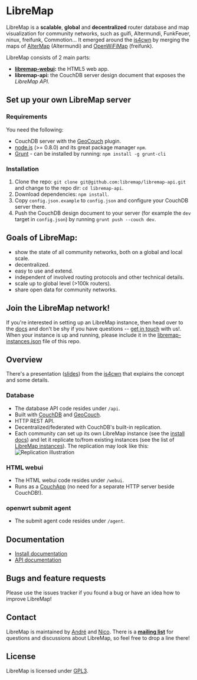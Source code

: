 # LibreMap

LibreMap is a **scalable**, **global** and **decentralized** router database and map visualization for community networks, such as guifi, Altermundi, FunkFeuer, ninux, freifunk, Commotion... It emerged around the [is4cwn](http://2013.wirelesssummit.org/) by merging the maps of [AlterMap](https://colectivo.altermundi.net/projects/altermap) (Altermundi) and [OpenWiFiMap](https://github.com/freifunk/openwifimap-html5) (freifunk).

LibreMap consists of 2 main parts:
* **[libremap-webui](https://github.com/libremap/libremap-webui):** the HTML5 web app.
* **libremap-api:** the CouchDB server design document that exposes the *LibreMap API*.

## Set up your own LibreMap server
### Requirements
You need the following:
* CouchDB server with the [GeoCouch](https://github.com/couchbase/geocouch/) plugin.
* [node.js](http://nodejs.org/) (>= 0.8.0) and its great package manager `npm`.
* [Grunt](http://gruntjs.com/) - can be installed by running: ```npm install -g grunt-cli```

### Installation
1. Clone the repo: ```git clone git@github.com:libremap/libremap-api.git``` and change to the repo dir: ```cd libremap-api```.
2. Download dependencies: ```npm install```.
3. Copy `config.json.example` to `config.json` and configure your CouchDB server there.
4. Push the CouchDB design document to your server (for example the `dev` target in `config.json`) by running ```grunt push --couch dev```.

## Goals of LibreMap:
* show the state of all community networks, both on a global and local scale.
* decentralized.
* easy to use and extend.
* independent of involved routing protocols and other technical details.
* scale up to global level (>100k routers).
* share open data for community networks.

## Join the LibreMap network!

If you're interested in setting up an LibreMap instance, then head over to the [docs](#documentation) and don't be shy if you have questions -- [get in touch](#contact) with us!. When your instance is up and running, please include it in the [libremap-instances.json](libremap-instances.json) file of this repo.

## Overview

There's a presentation ([slides](http://libre-mesh.github.io/libremap-talk-2013-is4cwn/)) from the [is4cwn](http://2013.wirelesssummit.org/) that explains the concept and some details.

### Database
* The database API code resides under `/api`.
* Built with [CouchDB](http://couchdb.apache.org) and [GeoCouch](https://github.com/couchbase/geocouch/).
* HTTP REST API.
* Decentralized/federated with CouchDB's built-in replication.
* Each community can set up its own LibreMap instance (see the [install docs](doc-install.md)) and let it replicate to/from existing instances (see the list of [LibreMap instances](libremap-instances.json)). The replication may look like this:
![Replication illustration](http://libre-mesh.github.io/libremap-talk-2013-is4cwn/images/replication.svg)

### HTML webui
* The HTML webui code resides under `/webui`.
* Runs as a [CouchApp](http://couchapp.org/page/index) (no need for a separate HTTP server beside CouchDB!).

### openwrt submit agent
* The submit agent code resides under `/agent`.

## Documentation

* [Install documentation](doc-install.md)
* [API documentation](doc-api.md)

## Bugs and feature requests
Please use the issues tracker if you found a bug or have an idea how to improve LibreMap!

## Contact
LibreMap is maintained by [André](https://github.com/andrenarchy) and [Nico](https://github.com/nicoechaniz). There is a **[mailing list](http://lists.libremap.net/mailman/listinfo/discussion)** for questions and discussions about LibreMap, so feel free to drop a line there!

## License

LibreMap is licensed under [GPL3](LICENSE).
